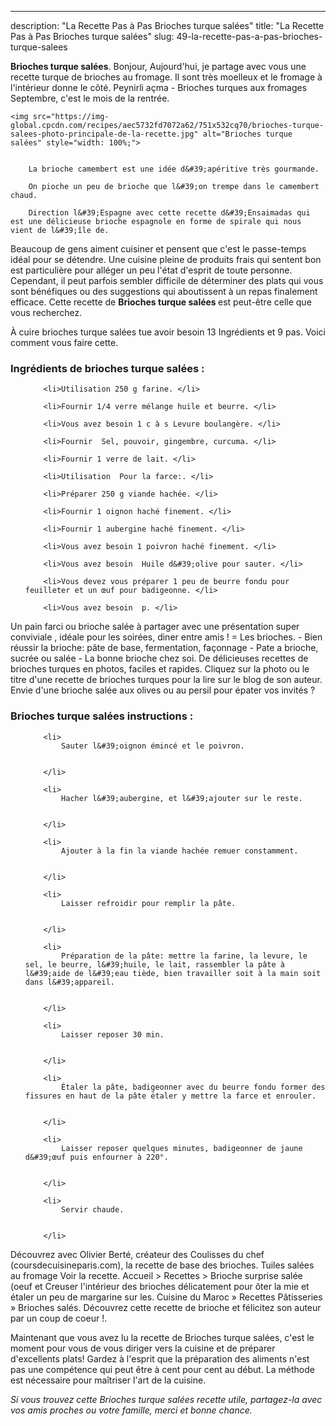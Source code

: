 ---
description: "La Recette Pas à Pas Brioches turque salées"
title: "La Recette Pas à Pas Brioches turque salées"
slug: 49-la-recette-pas-a-pas-brioches-turque-salees

<p>
	<strong>Brioches turque salées</strong>. 
	Bonjour, Aujourd&#39;hui, je partage avec vous une recette turque de brioches au fromage. Il sont très moelleux et le fromage à l&#39;intérieur donne le côté. Peynirli açma - Brioches turques aux fromages Septembre, c&#39;est le mois de la rentrée.
</p>
<p>
	
	<img src="https://img-global.cpcdn.com/recipes/aec5732fd7072a62/751x532cq70/brioches-turque-salees-photo-principale-de-la-recette.jpg" alt="Brioches turque salées" style="width: 100%;">
	
	
		La brioche camembert est une idée d&#39;apéritive très gourmande.
	
		On pioche un peu de brioche que l&#39;on trempe dans le camembert chaud.
	
		Direction l&#39;Espagne avec cette recette d&#39;Ensaimadas qui est une délicieuse brioche espagnole en forme de spirale qui nous vient de l&#39;île de.
	
</p>

Beaucoup de gens aiment cuisiner et pensent que c'est le passe-temps idéal pour se détendre. Une cuisine pleine de produits frais qui sentent bon est particulière pour alléger un peu l'état d'esprit de toute personne. Cependant, il peut parfois sembler difficile de déterminer des plats qui vous sont bénéfiques ou des suggestions qui aboutissent à un repas finalement efficace. Cette recette de <strong> Brioches turque salées </strong> est peut-être celle que vous recherchez.

<!--inarticleads1-->

À cuire brioches turque salées tue avoir besoin 13 Ingrédients et 9 pas. Voici comment vous faire cette.

<h3>Ingrédients de brioches turque salées :</h3>

<ol>
	
		<li>Utilisation 250 g farine. </li>
	
		<li>Fournir 1/4 verre mélange huile et beurre. </li>
	
		<li>Vous avez besoin 1 c à s Levure boulangère. </li>
	
		<li>Fournir  Sel, pouvoir, gingembre, curcuma. </li>
	
		<li>Fournir 1 verre de lait. </li>
	
		<li>Utilisation  Pour la farce:. </li>
	
		<li>Préparer 250 g viande hachée. </li>
	
		<li>Fournir 1 oignon haché finement. </li>
	
		<li>Fournir 1 aubergine haché finement. </li>
	
		<li>Vous avez besoin 1 poivron haché finement. </li>
	
		<li>Vous avez besoin  Huile d&#39;olive pour sauter. </li>
	
		<li>Vous devez vous préparer 1 peu de beurre fondu pour feuilleter et un œuf pour badigeonne. </li>
	
		<li>Vous avez besoin  p. </li>
	
</ol>

Un pain farci ou brioche salée à partager avec une présentation super conviviale , idéale pour les soirées, diner entre amis ! = Les brioches. - Bien réussir la brioche: pâte de base, fermentation, façonnage - Pate a brioche, sucrée ou salée - La bonne brioche chez soi. De délicieuses recettes de brioches turques en photos, faciles et rapides. Cliquez sur la photo ou le titre d&#39;une recette de brioches turques pour la lire sur le blog de son auteur. Envie d&#39;une brioche salée aux olives ou au persil pour épater vos invités ? 

<!--inarticleads2-->

<h3>Brioches turque salées instructions :</h3>

<ol>
	
		<li>
			Sauter l&#39;oignon émincé et le poivron.
			
			
		</li>
	
		<li>
			Hacher l&#39;aubergine, et l&#39;ajouter sur le reste.
			
			
		</li>
	
		<li>
			Ajouter à la fin la viande hachée remuer constamment.
			
			
		</li>
	
		<li>
			Laisser refroidir pour remplir la pâte.
			
			
		</li>
	
		<li>
			Préparation de la pâte: mettre la farine, la levure, le sel, le beurre, l&#39;huile, le lait, rassembler la pâte à l&#39;aide de l&#39;eau tiède, bien travailler soit à la main soit dans l&#39;appareil.
			
			
		</li>
	
		<li>
			Laisser reposer 30 min.
			
			
		</li>
	
		<li>
			Étaler la pâte, badigeonner avec du beurre fondu former des fissures en haut de la pâte étaler y mettre la farce et enrouler.
			
			
		</li>
	
		<li>
			Laisser reposer quelques minutes, badigeonner de jaune d&#39;œuf puis enfourner à 220°.
			
			
		</li>
	
		<li>
			Servir chaude.
			
			
		</li>
	
</ol>

Découvrez avec Olivier Berté, créateur des Coulisses du chef (coursdecuisineparis.com), la recette de base des brioches. Tuiles salées au fromage Voir la recette. Accueil &gt; Recettes &gt; Brioche surprise salée (oeuf et Creuser l&#39;intérieur des brioches délicatement pour ôter la mie et étaler un peu de margarine sur les. Cuisine du Maroc » Recettes Pâtisseries » Brioches salés. Découvrez cette recette de brioche et félicitez son auteur par un coup de coeur !. 

<!--inarticleads1-->

<p>
Maintenant que vous avez lu la recette de Brioches turque salées, c'est le moment pour vous de vous diriger vers la cuisine et de préparer d'excellents plats! Gardez à l'esprit que la préparation des aliments n'est pas une compétence qui peut être à cent pour cent au début. La méthode est nécessaire pour maîtriser l'art de la cuisine.
</p>

<p>
<i>Si vous trouvez cette Brioches turque salées recette utile, partagez-la avec vos amis proches ou votre famille, merci et bonne chance.</i>
</p>
